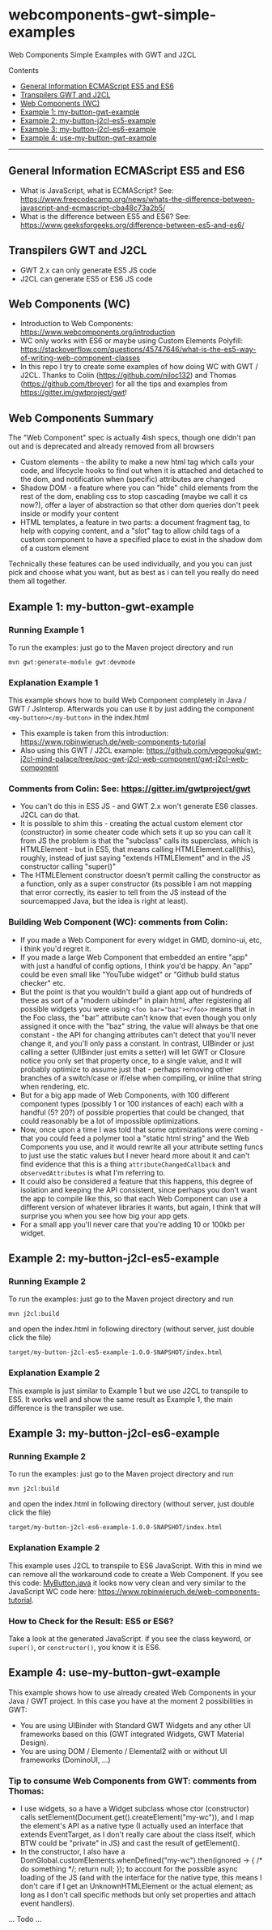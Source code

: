 # webcomponents-gwt-simple-examples

Web Components Simple Examples with GWT and J2CL

Contents
  * [General Information ECMAScript ES5 and ES6](#general-information-ecmascript-es5-and-es6)
  * [Transpilers GWT and J2CL](#transpilers-gwt-and-j2cl)
  * [Web Components (WC)](#web-components--wc-)
  * [Example 1: my-button-gwt-example](#example-1--my-button-gwt-example)
  * [Example 2: my-button-j2cl-es5-example](#example-2--my-button-j2cl-es5-example)
  * [Example 3: my-button-j2cl-es6-example](#example-3--my-button-j2cl-es6-example)
  * [Example 4: use-my-button-gwt-example](#example-4--use-my-button-gwt-example)

---

## General Information ECMAScript ES5 and ES6

- What is JavaScript, what is ECMAScript? See: https://www.freecodecamp.org/news/whats-the-difference-between-javascript-and-ecmascript-cba48c73a2b5/
- What is the difference between ES5 and ES6? See: https://www.geeksforgeeks.org/difference-between-es5-and-es6/


## Transpilers GWT and J2CL
- GWT 2.x can only generate ES5 JS code
- J2CL can generate ES5 or ES6 JS code


## Web Components (WC)

- Introduction to Web Components: https://www.webcomponents.org/introduction
- WC only works with ES6 or maybe using Custom Elements Polyfill: https://stackoverflow.com/questions/45747646/what-is-the-es5-way-of-writing-web-component-classes
- In this repo I try to create some examples of how doing WC with GWT / J2CL. Thanks to Colin (https://github.com/niloc132) and Thomas (https://github.com/tbroyer) for all the tips and examples from https://gitter.im/gwtproject/gwt!

## Web Components Summary 

The "Web Component" spec is actually 4ish specs, though one didn't pan out and is deprecated and already removed from all browsers

- Custom elements - the ability to make a new html tag which calls your code, and lifecycle hooks to find out when it is attached and detached to the dom, and notification when (specific) attributes are changed
- Shadow DOM - a feature where you can "hide" child elements from the rest of the dom, enabling css to stop cascading (maybe we call it cs now?), offer a layer of abstraction so that other dom queries don't peek inside or modify your content
- HTML templates, a feature in two parts: a document fragment tag, to help with copying content, and a "slot" tag to allow child tags of a custom component to have a specified place to exist in the shadow dom of a custom element

Technically these features can be used individually, and you you can just pick and choose what you want, but as best as i can tell you really do need them all together. 


## Example 1: my-button-gwt-example

### Running Example 1

To run the examples: just go to the Maven project directory and run

```
mvn gwt:generate-module gwt:devmode
```

### Explanation Example 1

This example shows how to build Web Component completely in Java / GWT / JsInterop. Afterwards you
can use it by just adding the component ```<my-button></my-button>``` in the index.html

- This example is taken from this introduction: https://www.robinwieruch.de/web-components-tutorial 
- Also using this GWT / J2CL example: https://github.com/vegegoku/gwt-j2cl-mind-palace/tree/poc-gwt-j2cl-web-component/gwt-j2cl-web-component

### Comments from Colin: See: https://gitter.im/gwtproject/gwt

- You can't do this in ES5 JS - and GWT 2.x won't generate ES6 classes. J2CL can do that.
- It is possible to shim this - creating the actual custom element ctor (constructor) in some cheater code which sets it up so you can call it from JS
the problem is that the "subclass" calls its superclass, which is HTMLElement - but in ES5, that means calling HTMLElement.call(this), roughly, instead of just saying "extends HTMLElement" and in the JS constructor calling "super()"
- The HTMLElement constructor doesn't permit calling the constructor as a function, only as a super constructor (its possible I am not mapping that error correctly, its easier to tell from the JS instead of the sourcemapped Java, but the idea is right at least).

### Building Web Component (WC): comments from Colin:

- If you made a Web Component for every widget in GMD, domino-ui, etc, i think you'd regret it.
- If you made a large Web Component that embedded an entire "app" with just a handful of config options, I think you'd be happy. An "app" could be even small like "YouTube widget" or "Github build status checker" etc.
- But the point is that you wouldn't build a giant app out of hundreds of these as sort of a "modern uibinder" in plain html, after registering all possible widgets you were using ```<foo bar="baz"></foo>``` means that in the Foo class, the "bar" attribute can't know that even though you only assigned it once with the "baz" string, the value will always be that one constant - the API for changing attributes can't detect that you'll never change it, and you'll only pass a constant.
In contrast, UIBinder or just calling a setter (UIBinder just emits a setter) will let GWT or Closure notice you only set that property once, to a single value, and it will probably optimize to assume just that - perhaps removing other branches of a switch/case or if/else when compiling, or inline that string when rendering, etc.
- But for a big app made of Web Components, with 100 different component types (possibly 1 or 100 instances of each) each with a handful (5? 20?) of possible properties that could be changed, that could reasonably be a lot of impossible optimizations.
- Now, once upon a time I was told that some optimizations were coming - that you could feed a polymer tool a "static html string" and the Web Components you use, and it would rewrite all your attribute setting funcs to just use the static values but I never heard more about it and can't find evidence that this is a thing
```attributeChangedCallback``` and ```observedAttributes``` is what I'm referring to.
- It could also be considered a feature that this happens, this degree of isolation and keeping the API consistent, since perhaps you don't want the app to compile like this, so that each Web Component can use a different version of whatever libraries it wants, but again, I think that will surprise you when you see how big your app gets.
- For a small app you'll never care that you're adding 10 or 100kb per widget.


## Example 2: my-button-j2cl-es5-example

### Running Example 2

To run the examples: just go to the Maven project directory and run

```
mvn j2cl:build
```

and open the index.html in following directory (without server, just double click the file)

```
target/my-button-j2cl-es5-example-1.0.0-SNAPSHOT/index.html
```

### Explanation Example 2

This example is just similar to Example 1 but we use J2CL to transpile to ES5.
It works well and show the same result as Example 1, the main difference is the transpiler we use.


## Example 3: my-button-j2cl-es6-example

### Running Example 2

To run the examples: just go to the Maven project directory and run

```
mvn j2cl:build
```

and open the index.html in following directory (without server, just double click the file)

```
target/my-button-j2cl-es6-example-1.0.0-SNAPSHOT/index.html
```

### Explanation Example 2

This example uses J2CL to transpile to ES6 JavaScript. With this in mind we can remove all the
workaround code to create a Web Component. If you see this code: [MyButton.java](https://github.com/lofidewanto/webcomponents-gwt-simple-examples/blob/main/my-button-j2cl-es6-example/src/main/java/com/github/lofi/client/components/MyButton.java) it looks now very clean and very similar to the JavaScript WC code here: https://www.robinwieruch.de/web-components-tutorial.

### How to Check for the Result: ES5 or ES6?

Take a look at the generated JavaScript. if you see the class keyword, or ```super()```, or ```constructor()```, you know it is ES6.


## Example 4: use-my-button-gwt-example

This example shows how to use already created Web Components in your Java / GWT project. In this case you have at the moment 2 possibilities in GWT:
- You are using UIBinder with Standard GWT Widgets and any other UI frameworks based on this (GWT integrated Widgets, GWT Material Design).
- You are using DOM / Elemento / Elemental2 with or without UI frameworks (DominoUI, ...)

### Tip to consume Web Components from GWT: comments from Thomas:

- I use widgets, so a have a Widget subclass whose ctor (constructor) calls setElement(Document.get().createElement("my-wc")), and I map the element's API as a native type (I actually used an interface that extends EventTarget, as I don't really care about the class itself, which BTW could be "private" in JS) and cast the result of getElement().
- In the constructor, I also have a DomGlobal.customElements.whenDefined("my-wc").then(ignored -> { /* do something */; return null; }); to account for the possible async loading of the JS (and with the interface for the native type, this means I don't care if I get an UnknownHTMLElement or the actual element; as long as I don't call specific methods but only set properties and attach event handlers).

... Todo ...
